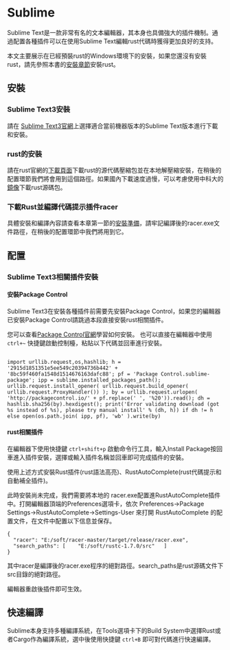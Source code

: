 # Sublime

Sublime Text是一款非常有名的文本編輯器，其本身也具備強大的插件機制。通過配置各種插件可以在使用Sublime Text編輯rust代碼時獲得更加良好的支持。

本文主要展示在已經預裝rust的Windows環境下的安裝，如果您還沒有安裝rust，請先參照本書的[安裝章節](../install/install_rust_on_windows.md)安裝rust。

## 安裝

### Sublime Text3安裝

請在 [Sublime Text3官網](http://www.sublimetext.com/3)上選擇適合當前機器版本的Sublime Text版本進行下載和安裝。

### rust的安裝

請在rust官網的[下載頁面](https://www.rust-lang.org/downloads.html)下載rust的源代碼壓縮包並在本地解壓縮安裝，在稍後的配置環節我們將會用到這個路徑。如果國內下載速度過慢，可以考慮使用中科大的[鏡像](http://mirrors.ustc.edu.cn/)下載rust源碼包。

### 下載Rust並編譯代碼提示插件racer

具體安裝和編譯內容請查看本章第一節的[安裝準備](../editors/before.md)，請牢記編譯後的racer.exe文件路徑，在稍後的配置環節中我們將用到它。

## 配置

### Sublime Text3相關插件安裝

#### 安裝Package Control

Sublime Text3在安裝各種插件前需要先安裝Package Control，如果您的編輯器已安裝Package Control請跳過本段直接安裝rust相關插件。

您可以查看[Package Control官網](https://packagecontrol.io/installation)學習如何安裝。
也可以直接在編輯器中使用 `ctrl+~` 快捷鍵啟動控制檯，粘貼以下代碼並回車進行安裝。

```shell

import urllib.request,os,hashlib; h = '2915d1851351e5ee549c20394736b442' + '8bc59f460fa1548d1514676163dafc88'; pf = 'Package Control.sublime-package'; ipp = sublime.installed_packages_path(); urllib.request.install_opener( urllib.request.build_opener( urllib.request.ProxyHandler()) ); by = urllib.request.urlopen( 'http://packagecontrol.io/' + pf.replace(' ', '%20')).read(); dh = hashlib.sha256(by).hexdigest(); print('Error validating download (got %s instead of %s), please try manual install' % (dh, h)) if dh != h else open(os.path.join( ipp, pf), 'wb' ).write(by)

```

#### rust相關插件

在編輯器下使用快捷鍵 `ctrl+shift+p` 啟動命令行工具，輸入Install Package按回車進入插件安裝，選擇或輸入插件名稱並回車即可完成插件的安裝。

使用上述方式安裝Rust插件\(rust語法高亮\)、RustAutoComplete\(rust代碼提示和自動補全插件\)。

此時安裝尚未完成，我們需要將本地的 racer.exe配置進RustAutoComplete插件中。打開編輯器頂端的Preferences選項卡，依次 Preferences->Package Settings->RustAutoComplete->Settings-User 來打開 RustAutoComplete 的配置文件，在文件中配置以下信息並保存。

```shell
{
  "racer": "E:/soft/racer-master/target/release/racer.exe",
  "search_paths": [    "E:/soft/rustc-1.7.0/src"   ]
}
```

其中racer是編譯後的racer.exe程序的絕對路徑。search_paths是rust源碼文件下src目錄的絕對路徑。

編輯器重啟後插件即可生效。

## 快速編譯

Sublime本身支持多種編譯系統，在Tools選項卡下的Build System中選擇Rust或者Cargo作為編譯系統，選中後使用快捷鍵 `ctrl+B` 即可對代碼進行快速編譯。

